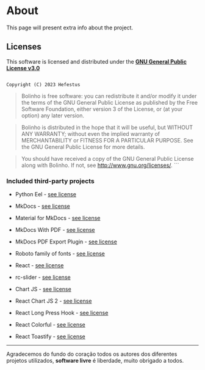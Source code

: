 # About

This page will present extra info about the project.

## Licenses

This software is licensed and distributed under the **[GNU General Public License v3.0](http://www.gnu.org/licenses/)**

>   ```md title=""
    Copyright (C) 2023 Hefestus
        
>   Bolinho is free software: you can redistribute it and/or modify
    it under the terms of the GNU General Public License as published by
    the Free Software Foundation, either version 3 of the License, or
    (at your option) any later version.
    
>   Bolinho is distributed in the hope that it will be useful,
    but WITHOUT ANY WARRANTY; without even the implied warranty of
    MERCHANTABILITY or FITNESS FOR A PARTICULAR PURPOSE.  See the
    GNU General Public License for more details.
    
>   You should have received a copy of the GNU General Public License
    along with Bolinho.  If not, see <http://www.gnu.org/licenses/>.
    ```


### Included third-party projects

* Python Eel - [see license](https://github.com/python-eel/Eel/blob/master/LICENSE)

* MkDocs - [see license](https://www.mkdocs.org/about/license/)

* Material for MkDocs - [see license](https://github.com/squidfunk/mkdocs-material/blob/master/LICENSE)

* MkDocs With PDF - [see license](https://github.com/orzih/mkdocs-with-pdf/blob/master/LICENSE)

* MkDocs PDF Export Plugin - [see license](https://github.com/zhaoterryy/mkdocs-pdf-export-plugin/blob/master/LICENSE.md)

* Roboto family of fonts - [see license](https://github.com/googlefonts/roboto/blob/main/LICENSE)

* React - [see license](https://github.com/facebook/react/blob/main/LICENSE)

* rc-slider - [see license](https://github.com/react-component/slider/blob/master/LICENSE)

* Chart JS - [see license](https://github.com/chartjs/Chart.js/blob/master/LICENSE.md)

* React Chart JS 2 - [see license](https://github.com/reactchartjs/react-chartjs-2/blob/master/LICENSE)

* React Long Press Hook - [see license](https://github.com/minwork/use-long-press/blob/master/LICENSE)

* React Colorful - [see license](https://github.com/omgovich/react-colorful/blob/master/LICENSE)

* React Toastify - [see license](https://github.com/fkhadra/react-toastify/blob/main/LICENSE) 

___

Agradecemos do fundo do coração todos os autores dos diferentes projetos utilizados, **software livre** é liberdade, muito obrigado a todos.
